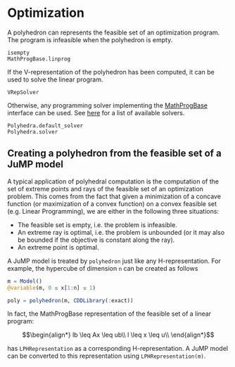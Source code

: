# Optimization

A polyhedron can represents the feasible set of an optimization program.
The program is infeasible when the polyhedron is empty.

```@docs
isempty
MathProgBase.linprog
```

If the V-representation of the polyhedron has been computed, it can be used to solve the linear program.
```@docs
VRepSolver
```

Otherwise, any programming solver implementing the [MathProgBase](https://github.com/JuliaOpt/MathProgBase.jl) interface can be used. See [here](http://www.juliaopt.org/) for a list of available solvers.
```@docs
Polyhedra.default_solver
Polyhedra.solver
```

## Creating a polyhedron from the feasible set of a JuMP model

A typical application of polyhedral computation is the computation of the set of extreme points and rays of the feasible set of an optimization problem.
This comes from the fact that given a minimization of a concave function (or maximization of a convex function) on a convex feasible set (e.g. Linear Programming),
we are either in the following three situations:

- The feasible set is empty, i.e. the problem is infeasible.
- An extreme ray is optimal, i.e. the problem is unbounded (or it may also be bounded if the objective is constant along the ray).
- An extreme point is optimal.

A JuMP model is treated by `polyhedron` just like any H-representation. For example, the hypercube of dimension `n` can be created as follows
```julia
m = Model()
@variable(m, 0 ≤ x[1:n] ≤ 1)

poly = polyhedron(m, CDDLibrary(:exact))
```

In fact, the MathProgBase representation of the feasible set of a linear program:

```math
\begin{align*}
  lb \leq Ax \leq ub\\
  l \leq x \leq u\\
\end{align*}
```

has `LPHRepresentation` as a corresponding H-representation.
A JuMP model can be converted to this representation using `LPHRepresentation(m)`.
